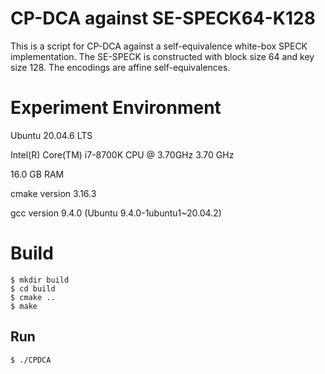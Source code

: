 # CP-DCA against SE-SPECK64-K128

This is a script for CP-DCA against a self-equivalence white-box SPECK implementation. The SE-SPECK is constructed with block size 64 and key size 128. The encodings are affine self-equivalences.

# Experiment Environment
Ubuntu 20.04.6 LTS

Intel(R) Core(TM) i7-8700K CPU @ 3.70GHz   3.70 GHz

16.0 GB RAM

cmake version 3.16.3

gcc version 9.4.0 (Ubuntu 9.4.0-1ubuntu1~20.04.2)

# Build

```
$ mkdir build
$ cd build
$ cmake ..
$ make
```

## Run

```
$ ./CPDCA
```